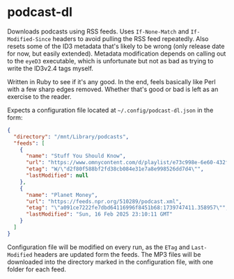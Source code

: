 # podcast-dl

Downloads podcasts using RSS feeds. Uses `If-None-Match` and `If-Modified-Since` headers to avoid pulling the RSS feed repeatedly. Also resets some of the ID3 metadata that's likely to be wrong (only release date for now, but easily extended). Metadata modification depends on calling out to the `eyeD3` executable, which is unfortunate but not as bad as trying to write the ID3v2.4 tags myself.

Written in Ruby to see if it's any good. In the end, feels basically like Perl with a few sharp edges removed. Whether that's good or bad is left as an exercise to the reader.

Expects a configuration file located at `~/.config/podcast-dl.json` in the form:

```json
{
  "directory": "/mnt/Library/podcasts",
  "feeds": [
    {
      "name": "Stuff You Should Know",
      "url": "https://www.omnycontent.com/d/playlist/e73c998e-6e60-432f-8610-ae210140c5b1/a91018a4-ea4f-4130-bf55-ae270180c327/44710ecc-10bb-48d1-93c7-ae270180c33e/podcast.rss",
      "etag": "W/\"d2f80f588bf2fd38cb084e31e7a8e998526dd7d4\"",
      "lastModified": null
    },
    {
      "name": "Planet Money",
      "url": "https://feeds.npr.org/510289/podcast.xml",
      "etag": "\"a091ce7222fe7dbd64116996f8451b68:1739747411.358957\"",
      "lastModified": "Sun, 16 Feb 2025 23:10:11 GMT"
    }
  ]
}
```

Configuration file will be modified on every run, as the `ETag` and `Last-Modified` headers are updated form the feeds. The MP3 files will be downloaded into the directory marked in the configuration file, with one folder for each feed.
